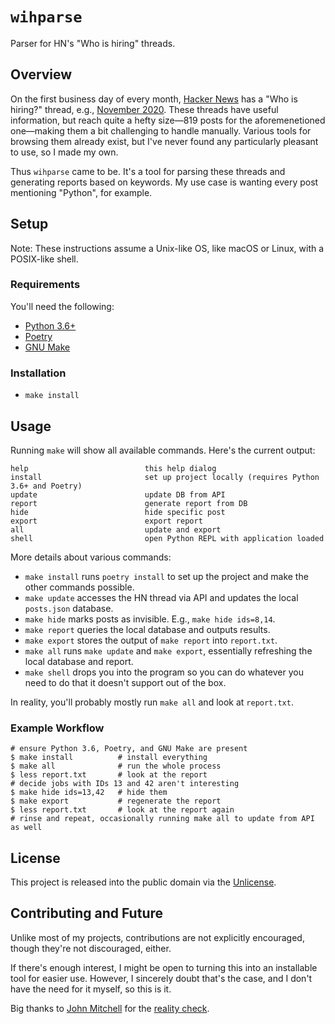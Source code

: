 # `wihparse`

Parser for HN's "Who is hiring" threads.


## Overview

On the first business day of every month, [Hacker News] has a "Who is hiring?" thread, e.g., [November 2020]. These threads have useful information, but reach quite a hefty size—819 posts for the aforemenetioned one—making them a bit challenging to handle manually. Various tools for browsing them already exist, but I've never found any particularly pleasant to use, so I made my own.

Thus `wihparse` came to be. It's a tool for parsing these threads and generating reports based on keywords. My use case is wanting every post mentioning "Python", for example.


## Setup

Note: These instructions assume a Unix-like OS, like macOS or Linux, with a POSIX-like shell.


### Requirements

You'll need the following:
- [Python 3.6+]
- [Poetry]
- [GNU Make]


### Installation

- `make install`


## Usage

Running `make` will show all available commands. Here's the current output:

```
help                          this help dialog
install                       set up project locally (requires Python 3.6+ and Poetry)
update                        update DB from API
report                        generate report from DB
hide                          hide specific post
export                        export report
all                           update and export
shell                         open Python REPL with application loaded
```

More details about various commands:

- `make install` runs `poetry install` to set up the project and make the other commands possible.
- `make update` accesses the HN thread via API and updates the local `posts.json` database.
- `make hide` marks posts as invisible. E.g., `make hide ids=8,14`.
- `make report` queries the local database and outputs results.
- `make export` stores the output of `make report` into `report.txt`.
- `make all` runs `make update` and `make export`, essentially refreshing the local database and report.
- `make shell` drops you into the program so you can do whatever you need to do that it doesn't support out of the box.

In reality, you'll probably mostly run `make all` and look at `report.txt`.


### Example Workflow

```
# ensure Python 3.6, Poetry, and GNU Make are present
$ make install          # install everything
$ make all              # run the whole process
$ less report.txt       # look at the report
# decide jobs with IDs 13 and 42 aren't interesting
$ make hide ids=13,42   # hide them
$ make export           # regenerate the report
$ less report.txt       # look at the report again
# rinse and repeat, occasionally running make all to update from API as well
```


## License

This project is released into the public domain via the [Unlicense].


## Contributing and Future

Unlike most of my projects, contributions are not explicitly encouraged, though they're not discouraged, either.

If there's enough interest, I might be open to turning this into an installable tool for easier use. However, I sincerely doubt that's the case, and I don't have the need for it myself, so this is it.

Big thanks to [John Mitchell] for the [reality check].


[Hacker News]:https://news.ycombinator.com/
[November 2020]: https://news.ycombinator.com/item?id=24969524
[Python 3.6+]: https://www.python.org/
[Poetry]: https://python-poetry.org/
[GNU Make]: https://www.gnu.org/software/make/
[Unlicense]: https://unlicense.org/
[John Mitchell]: https://www.johntellsall.com/
[reality check]: https://twitter.com/JohnTellsAll/status/1330231638878531587
